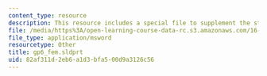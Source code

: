 ```yaml
---
content_type: resource
description: This resource includes a special file to supplement the student work.
file: /media/https%3A/open-learning-course-data-rc.s3.amazonaws.com/16-810-engineering-design-and-rapid-prototyping-january-iap-2005/82af311d2eb6a1d3bfa500d9a3126c56_gp6_fem.sldprt
file_type: application/msword
resourcetype: Other
title: gp6_fem.sldprt
uid: 82af311d-2eb6-a1d3-bfa5-00d9a3126c56
---
```

